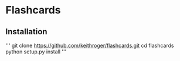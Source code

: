 # Flashcards

## Installation
'''
git clone https://github.com/keithroger/flashcards.git
cd flashcards
python setup.py install
'''
